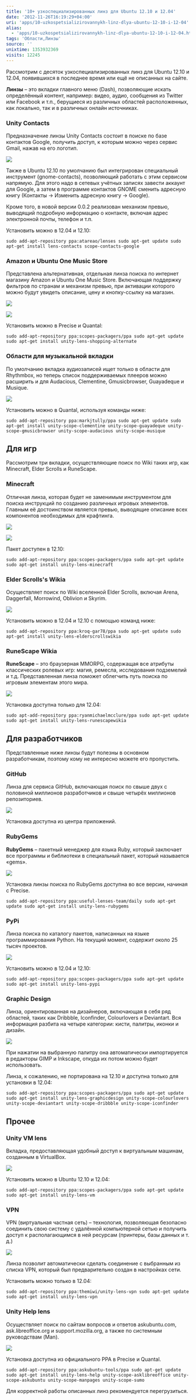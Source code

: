 ```yaml
---
title: '10+ узкоспециализированных линз для Ubuntu 12.10 и 12.04'
date: '2012-11-26T16:19:29+04:00'
uri: 'apps/10-uzkospetsializirovannykh-linz-dlya-ubuntu-12-10-i-12-04'
alias: 
  - 'apps/10-uzkospetsializirovannykh-linz-dlya-ubuntu-12-10-i-12-04.html'
tags: 'Области,Линзы'
source: ''
unixtime: 1353932369
visits: 12245
---
```

Рассмотрим с десяток узкоспециализированных линз для Ubuntu 12.10 и 12.04, появившихся в последнее время или ещё не описанных на сайте.

**Линзы** – это вкладки главного меню (Dash), позволяющие искать определённый контент, например: видео, аудио, сообщения из Twitter или Facebook и т.п., берущиеся из различных областей расположенных, как локально, так и в различных онлайн источниках.

### Unity Contacts

Предназначение линзы Unity Contacts состоит в поиске по базе контактов Google, получить доступ, к которым можно через сервис Gmail, нажав на его логотип.

[![](img/2012/11/26/16-00/unity-lens-7-8219742249-o.jpg)](img/2012/11/26/16-00/unity-lens-7-8219742249-o.jpg)

Также в Ubuntu 12.10 по умолчанию был интегрирован специальный инструмент (gnome-contacts), позволяющий работать с этим сервисом напрямую. Для этого надо в сетевых учётных записях завести аккаунт для Google, а затем в программе контактов GNOME сменить адресную книгу (Контакты → Изменить адресную книгу → Google).

Кроме того, в новой версии 0.0.2 реализован механизм превью, выводящий подробную информацию о контакте, включая адрес электронной почты, телефон и т.п.

Установить можно в 12.04 и 12.10:

```
sudo add-apt-repository ppa:atareao/lenses sudo apt-get update sudo apt-get install lens-contacts scope-contacts-google
```

### Amazon и Ubuntu One Music Store

Представлена альтернативная, отдельная линза поиска по интернет магазину Amazon и Ubuntu One Music Store. Включающая поддержку фильтров по странам и механизм превью, при активации которого можно будут увидеть описание, цену и кнопку-ссылку на магазин.

[![](img/2012/11/26/16-00/unity-lens-2-8219742873-o.jpg)](img/2012/11/26/16-00/unity-lens-2-8219742873-o.jpg)

[![](img/2012/11/26/16-00/unity-lens-14-8220822754-o.jpg)](img/2012/11/26/16-00/unity-lens-14-8220822754-o.jpg)

Установить можно в Precise и Quantal:

```
sudo add-apt-repository ppa:scopes-packagers/ppa sudo apt-get update sudo apt-get install unity-lens-shopping-alternate
```

### Области для музыкальной вкладки

По умолчанию вкладка аудиозаписей ищет только в области для Rhythmbox, но теперь список поддерживаемых плееров можно расширить и для Audacious, Clementine, Gmusicbrowser, Guayadeque и Musique.

[![](img/2012/11/26/16-00/unity-lens-8220902010-o.jpg)](img/2012/11/26/16-00/unity-lens-8220902010-o.jpg)

Установить можно в Quantal, используя команды ниже:

```
sudo add-apt-repository ppa:markjtully/ppa sudo apt-get update sudo apt-get install unity-scope-clementine unity-scope-guayadeque unity-scope-gmusicbrowser unity-scope-audacious unity-scope-musique
```

## Для игр

Рассмотрим три вкладки, осуществляющие поиск по Wiki таких игр, как Minecraft, Elder Scrolls и RuneScape.

### Minecraft

Отличная линза, которая будет не заменимым инструментом для поиска инструкций по созданию различных игровых элементов. Главным её достоинством является превью, выводящие описание всех компонентов необходимых для крафтинга.

[![](img/2012/11/26/16-00/unity-lens-11-8220823168-o.jpg)](img/2012/11/26/16-00/unity-lens-11-8220823168-o.jpg)

[![](img/2012/11/26/16-00/unity-lens-13-8220822880-o.jpg)](img/2012/11/26/16-00/unity-lens-13-8220822880-o.jpg)

Пакет доступен в 12.10:

```
sudo add-apt-repository ppa:scopes-packagers/ppa sudo apt-get update sudo apt-get install unity-lens-minecraft
```

### Elder Scrolls's Wikia

Осуществляет поиск по Wiki вселенной Elder Scrolls, включая Arena, Daggerfall, Morrowind, Oblivion и Skyrim.

[![](img/2012/11/26/16-00/unity-lens-12-8219741687-o.jpg)](img/2012/11/26/16-00/unity-lens-12-8219741687-o.jpg)

Установить можно в 12.04 и 12.10 с помощью команд ниже:

```
sudo add-apt-repository ppa:kroq-gar78/ppa sudo apt-get update sudo apt-get install unity-lens-elderscrollswikia
```

### RuneScape Wikia

**RuneScape** – это браузерная MMORPG, содержащая все атрибуты классических ролевых игр: магия, ремесла, исследования подземелий и т.д. Представленная линза поможет облегчить путь поиска по игровым элементам этого мира.

[![](img/2012/11/26/16-00/unity-lens-4-8220823972-o.jpg)](img/2012/11/26/16-00/unity-lens-4-8220823972-o.jpg)

Установка доступна только для 12.04:

```
sudo apt-add-repository ppa:ryanmichaelmcclure/ppa sudo apt-get update sudo apt-get install unity-lens-runescapewikia
```

## Для разработчиков

Представленные ниже линзы будут полезны в основном разработчикам, поэтому кому не интересно можете его пропустить.

### GitHub

Линза для сервиса GitHub, включающая поиск по свыше двух с половиной миллионов разработчиков и свыше четырёх миллионов репозиториев.

[![](img/2012/11/26/16-00/unity-lens-6-8219742383-o.jpg)](img/2012/11/26/16-00/unity-lens-6-8219742383-o.jpg)

Установка доступна из центра приложений.

### RubyGems

**RubyGems** – пакетный менеджер для языка Ruby, который заключает все программы и библиотеки в специальный пакет, который называется «gems».

[![](img/2012/11/26/16-00/unity-lens-9-8220823424-o.jpg)](img/2012/11/26/16-00/unity-lens-9-8220823424-o.jpg)

Установка линзы поиска по RubyGems доступна во все версии, начиная с Precise.

```
sudo add-apt-repository ppa:useful-lenses-team/daily sudo apt-get update sudo apt-get install unity-lens-rubygems
```

### PyPi

Линза поиска по каталогу пакетов, написанных на языке программирования Python. На текущий момент, содержит около 25 тысяч проектов.

![](img/2012/11/26/16-00/unity-lens-8-8219742141-o.jpg)

Установить можно в 12.04 и 12.10:

```
sudo add-apt-repository ppa:scopes-packagers/ppa sudo apt-get update sudo apt-get install unity-lens-pypi
```

### Graphic Design

Линза, ориентированная на дизайнеров, включающая в себя ряд областей, таких как Dribbble, Iconfinder, Colourlovers и Deviantart. Вся информация разбита на четыре категории: кисти, палитры, иконки и дизайн.

[![](img/2012/11/26/16-00/unity-lens-3-8220824084-o.jpg)](img/2012/11/26/16-00/unity-lens-3-8220824084-o.jpg)

При нажатии на выбранную палитру она автоматически импортируется в редакторы GIMP и Inkscape, откуда их потом можно будет использовать.

Линза, к сожалению, не портирована на 12.10 и доступна только для установки в 12.04:

```
sudo add-apt-repository ppa:scopes-packagers/ppa sudo apt-get update sudo apt-get install unity-lens-graphicdesign unity-scope-colourlovers unity-scope-deviantart unity-scope-dribbble unity-scope-iconfinder
```

## Прочее

### Unity VM lens

Вкладка, предоставляющая удобный доступ к виртуальным машинам, созданным в VirtualBox.

[![](img/2012/11/26/16-00/unity-lens-1-8220824280-o.jpg)](img/2012/11/26/16-00/unity-lens-1-8220824280-o.jpg)

Установить можно в Ubuntu 12.10 и 12.04:

```
sudo add-apt-repository ppa:scopes-packagers/ppa sudo apt-get update sudo apt-get install unity-lens-vm
```

### VPN

VPN (виртуальная частная сеть) – технология, позволяющая безопасно соединить свою систему с удалённой компьютерной сетью и получить доступ к располагающимся в ней ресурсам (принтеры, базы данных и т. д.)

[![](img/2012/11/26/16-00/unity-lens-5-8220823876-o.jpg)](img/2012/11/26/16-00/unity-lens-5-8220823876-o.jpg)

Линза позволит автоматически сделать соединение с выбранным из списка VPN, который был предварительно создан в настройках сети.

Установить можно только в 12.04:

```
sudo add-apt-repository ppa:themiwi/unity-lens-vpn sudo apt-get update sudo apt-get install unity-lens-vpn
```

### Unity Help lens

Осуществляет поиск по сайтам вопросов и ответов askubuntu.com, ask.libreoffice.org и support.mozilla.org, а также по системным руководствам (Man).

[![](img/2012/11/26/16-00/unity-lens-10-8220823280-o.jpg)](img/2012/11/26/16-00/unity-lens-10-8220823280-o.jpg)

Установка доступна из официального PPA в Precise и Quantal.

```
sudo add-apt-repository ppa:askubuntu-tools/ppa sudo apt-get update sudo apt-get install unity-lens-help unity-scope-asklibreoffice unity-scope-askubuntu unity-scope-manpages unity-scope-sumo
```

Для корректной работы описанных линз рекомендуется перегрузиться.
